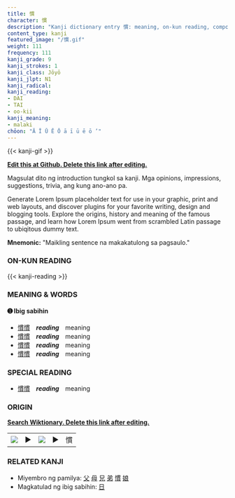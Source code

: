 ```yaml
---
title: 慣
character: 慣
description: "Kanji dictionary entry 慣: meaning, on-kun reading, compounds, origin, related kanji"
content_type: kanji
featured_image: "/慣.gif"
weight: 111
frequency: 111
kanji_grade: 9
kanji_strokes: 1
kanji_class: Jōyō
kanji_jlpt: N1
kanji_radical: 
kanji_reading: 
- DAI
- TAI
- oo-kii
kanji_meaning:
- malaki
chōon: "Ā Ī Ū Ē Ō ā ī ū ē ō ’"
---
```

[//]: # (Don't edit the line below. Kanji animated GIF code is automatically generated.)
{{< kanji-gif >}}

[//]: # (Edit below this line.)

**[Edit this at Github. Delete this link after editing.](https://github.com/tim0g/tim/tree/main/content/kanji/慣/index.md)**

Magsulat dito ng introduction tungkol sa kanji. Mga opinions, impressions, suggestions, trivia, ang kung ano-ano pa.

Generate Lorem Ipsum placeholder text for use in your graphic, print and web layouts, and discover plugins for your favorite writing, design and blogging tools. Explore the origins, history and meaning of the famous passage, and learn how Lorem Ipsum went from scrambled Latin passage to ubiqitous dummy text.
 
**Mnemonic:** "Maikling sentence na makakatulong sa pagsaulo."

### ON-KUN READING

[//]: # (Don't edit the line below. ON-KUN READING code is automatically generated.)
{{< kanji-reading >}}

### MEANING & WORDS

#### ➊ **Ibig sabihin**
  - [慣](../慣)[慣](../慣)　***reading***　meaning
  - [慣](../慣)[慣](../慣)　***reading***　meaning
  - [慣](../慣)[慣](../慣)　***reading***　meaning
  - [慣](../慣)[慣](../慣)　***reading***　meaning

### SPECIAL READING
  - [慣](../慣)[慣](../慣)　***reading***　meaning

### ORIGIN

**[Search Wiktionary. Delete this link after editing.](https://wiktionary.org/wiki/慣)**
<table class="kanji-table"><tr><td>
<img src="60px-慣-bronze.svg.png">
</td><td>▶</td><td>
<img src="60px-慣-oracle.svg.png">
</td><td>▶</td>
<td class="kanji-origin">慣</td>
</tr></table>

### RELATED KANJI
- Miyembro ng pamilya: [父](../父) [母](../母) [兄](../兄) [弟](../弟) [慣](../慣) [娘](../娘)
- Magkatulad ng ibig sabihin: [日](../日)
